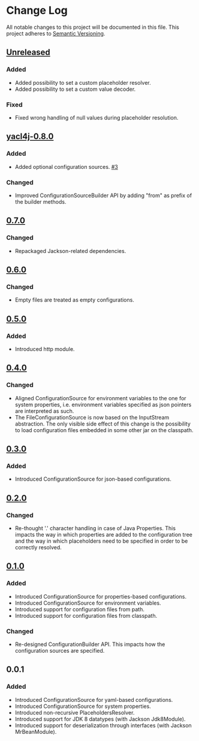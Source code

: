 # Change Log
All notable changes to this project will be documented in this file. This project adheres to [Semantic Versioning](http://semver.org/).

## [Unreleased](https://github.com/fabriziocucci/yacl4j/compare/yacl4j-0.8.0...HEAD)
### Added
- Added possibility to set a custom placeholder resolver.
- Added possibility to set a custom value decoder.
### Fixed
- Fixed wrong handling of null values during placeholder resolution.

## [yacl4j-0.8.0](https://github.com/fabriziocucci/yacl4j/compare/yacl4j-0.7.0...yacl4j-0.8.0)
### Added
- Added optional configuration sources. [\#3](https://github.com/fabriziocucci/yacl4j/issues/3)
### Changed
- Improved ConfigurationSourceBuilder API by adding "from" as prefix of the builder methods.

## [0.7.0](https://github.com/fabriziocucci/yacl4j/compare/yacl4j-0.6.0...yacl4j-0.7.0)
### Changed
- Repackaged Jackson-related dependencies.

## [0.6.0](https://github.com/fabriziocucci/yacl4j/compare/yacl4j-0.5.0...yacl4j-0.6.0)
### Changed
- Empty files are treated as empty configurations.

## [0.5.0](https://github.com/fabriziocucci/yacl4j/compare/yacl4j-0.4.0...yacl4j-0.5.0)
### Added
- Introduced http module.

## [0.4.0](https://github.com/fabriziocucci/yacl4j/compare/yacl4j-0.3.0...yacl4j-0.4.0)
### Changed
- Aligned ConfigurationSource for environment variables to the one for system properties, i.e. environment variables specified as json pointers are interpreted as such. 
- The FileConfigurationSource is now based on the InputStream abstraction. The only visible side effect of this change is the possibility to load configuration files embedded in some other jar on the classpath.

## [0.3.0](https://github.com/fabriziocucci/yacl4j/compare/yacl4j-0.2.0...yacl4j-0.3.0)
### Added
- Introduced ConfigurationSource for json-based configurations.

## [0.2.0](https://github.com/fabriziocucci/yacl4j/compare/yacl4j-0.1.0...yacl4j-0.2.0)
### Changed
- Re-thought '.' character handling in case of Java Properties. This impacts the way in which properties are added to the configuration tree and the way in which placeholders need to be specified in order to be correctly resolved.

## [0.1.0](https://github.com/fabriziocucci/yacl4j/compare/yacl4j-0.0.1...yacl4j-0.1.0)
### Added
- Introduced ConfigurationSource for properties-based configurations.
- Introduced ConfigurationSource for environment variables.
- Introduced support for configuration files from path.
- Introduced support for configuration files from classpath.
### Changed
- Re-designed ConfigurationBuilder API. This impacts how the configuration sources are specified.

## 0.0.1
### Added
- Introduced ConfigurationSource for yaml-based configurations.
- Introduced ConfigurationSource for system properties.
- Introduced non-recursive PlaceholdersResolver.
- Introduced support for JDK 8 datatypes (with Jackson Jdk8Module).
- Introduced support for deserialization through interfaces (with Jackson MrBeanModule).